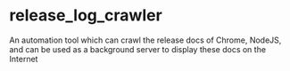 # release_log_crawler
An automation tool which can crawl the release docs of Chrome, NodeJS, and can be used as a background server to display these docs on the Internet
